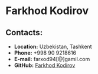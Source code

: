 # Farkhod Kodirov

## Contacts:
* **Location:** Uzbekistan, Tashkent
* **Phone:** +998 90 9218616
* **E-mail:** farxod94[@]gamil.com
* **GitHub:** [Farkhod Kodirov](https://github.com/fkodirov)
